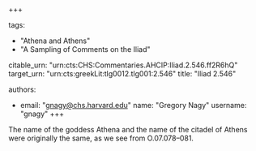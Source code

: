 +++

tags:
- "Athena and Athens"
- "A Sampling of Comments on the Iliad"

citable_urn: "urn:cts:CHS:Commentaries.AHCIP:Iliad.2.546.ff2R6hQ"
target_urn: "urn:cts:greekLit:tlg0012.tlg001:2.546"
title: "Iliad 2.546"

authors:
- email: "gnagy@chs.harvard.edu"
  name: "Gregory Nagy"
  username: "gnagy"
+++

<p>The name of the goddess Athena and the name of the citadel of Athens were originally the same, as we see from O.07.078–081.  </p>